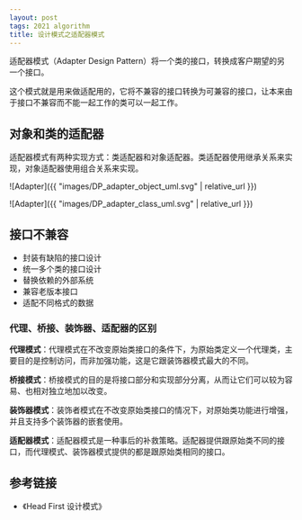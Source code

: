```yaml
---
layout: post
tags: 2021 algorithm
title: 设计模式之适配器模式
---
```


适配器模式（Adapter Design Pattern）将一个类的接口，转换成客户期望的另一个接口。

这个模式就是用来做适配用的，它将不兼容的接口转换为可兼容的接口，让本来由于接口不兼容而不能一起工作的类可以一起工作。

## 对象和类的适配器

适配器模式有两种实现方式：类适配器和对象适配器。类适配器使用继承关系来实现，对象适配器使用组合关系来实现。

![Adapter]({{ "images/DP_adapter_object_uml.svg" | relative_url }})

![Adapter]({{ "images/DP_adapter_class_uml.svg" | relative_url }})

## 接口不兼容

- 封装有缺陷的接口设计
- 统一多个类的接口设计
- 替换依赖的外部系统
- 兼容老版本接口
- 适配不同格式的数据

### 代理、桥接、装饰器、适配器的区别

**代理模式**：代理模式在不改变原始类接口的条件下，为原始类定义一个代理类，主要目的是控制访问，而非加强功能，这是它跟装饰器模式最大的不同。

**桥接模式**：桥接模式的目的是将接口部分和实现部分分离，从而让它们可以较为容易、也相对独立地加以改变。

**装饰器模式**：装饰者模式在不改变原始类接口的情况下，对原始类功能进行增强，并且支持多个装饰器的嵌套使用。

**适配器模式**：适配器模式是一种事后的补救策略。适配器提供跟原始类不同的接口，而代理模式、装饰器模式提供的都是跟原始类相同的接口。

## 参考链接

- 《Head First 设计模式》
